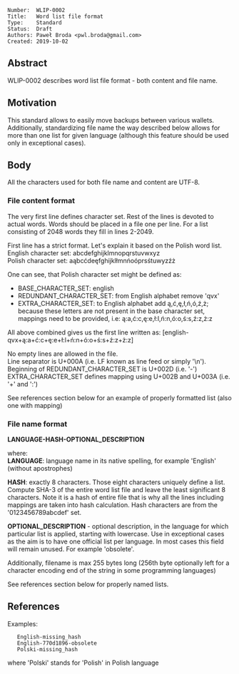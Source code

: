 ```
Number:  WLIP-0002
Title:   Word list file format
Type:    Standard
Status:  Draft
Authors: Paweł Broda <pwl.broda@gmail.com>
Created: 2019-10-02
```

## Abstract

WLIP-0002 describes word list file format - both content and file name.

## Motivation

This standard allows to easily move backups between various wallets. Additionally, standardizing file name the way described below
allows for more than one list for given language (although this feature should be used only in exceptional cases). 

## Body

All the characters used for both file name and content are UTF-8.

### File content format
The very first line defines character set.
Rest of the lines is devoted to actual words. Words should be placed in a file one per line.
For a list consisting of 2048 words they fill in lines 2-2049.

First line has a strict format. Let's explain it based on the Polish word list.  
English character set: abcdefghijklmnopqrstuvwxyz  
Polish character set: aąbcćdeęfghijklłmnńoóprsśtuwyzźż  

One can see, that Polish character set might be defined as:
- BASE_CHARACTER_SET: english
- REDUNDANT_CHARACTER_SET: from English alphabet remove 'qvx'
- EXTRA_CHARACTER_SET: to English alphabet add ą,ć,ę,ł,ń,ó,ź,ż; because these letters are not present in the base
character set, mappings need to be provided, i.e: ą:a,ć:c,ę:e,ł:l,ń:n,ó:o,ś:s,ź:z,ż:z

All above combined gives us the first line written as:
[english-qvx+ą:a+ć:c+ę:e+ł:l+ń:n+ó:o+ś:s+ź:z+ż:z]

No empty lines are allowed in the file.  
Line separator is U+000A (i.e. LF known as line feed or simply '\n').  
Beginning of REDUNDANT_CHARACTER_SET is U+002D (i.e. '-')  
EXTRA_CHARACTER_SET defines mapping using U+002B and U+003A (i.e. '+' and ':')  

See references section below for an example of properly formatted list (also one with mapping)

### File name format
**LANGUAGE-HASH-OPTIONAL_DESCRIPTION**

where:  
**LANGUAGE**: language name in its native spelling, for example 'English' (without apostrophes)

**HASH**: exactly 8 characters. Those eight characters uniquely define a list. Compute SHA-3 of the entire word list
file and leave the least significant 8 characters. Note it is a hash of entire file that is why all the lines
including mappings are taken into hash calculation. Hash characters are from the '0123456789abcdef' set.

**OPTIONAL_DESCRIPTION** - optional description, in the language for which particular list is applied, starting with lowercase.
Use in exceptional cases as the aim is to have one official list per language. In most cases this field will remain unused. For example 'obsolete'.
 
Additionally, filename is max 255 bytes long (256th byte optionally left for a character encoding end of the string in some programming languages)

See references section below for properly named lists.

## References
Examples:  
```
   English-missing_hash
   English-770d1896-obsolete
   Polski-missing_hash
```

where 'Polski' stands for 'Polish' in Polish language
